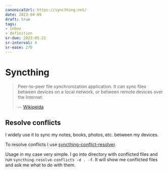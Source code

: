 ```yaml
---
canonicalUrl: https://syncthing.net/
date: 2023-04-09
draft: true
tags:
- inbox
- definition
sr-due: 2023-05-21
sr-interval: 4
sr-ease: 270
---
```


# Syncthing

> Peer-to-peer file synchronization application. It can sync files between
> devices on a local network, or between remote devices over the Internet.
>
> -- [Wikipeida](https://en.wikipedia.org/wiki/Syncthing)

## Resolve conflicts

I widely use it to sync my notes, books, photos, etc. between my devices.

To resolve conflicts I use
[syncthing-conflict-resolver](https://github.com/dschrempf/syncthing-resolve-conflicts).

Usage in my case very simple. I go into directory with conflicted files and run
`syncthing-resolve-conflicts -d . -f`. It will show me conflicted files and ask
me what to do with them.
